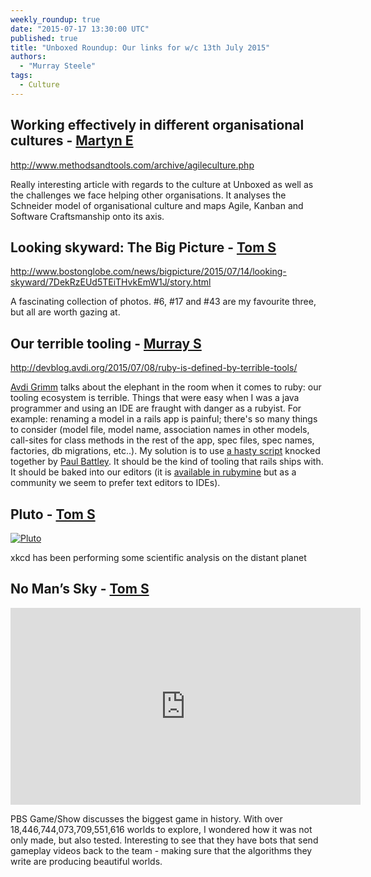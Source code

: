 ```yaml
---
weekly_roundup: true
date: "2015-07-17 13:30:00 UTC"
published: true
title: "Unboxed Roundup: Our links for w/c 13th July 2015"
authors:
  - "Murray Steele"
tags:
  - Culture
---
```


## Working effectively in different organisational cultures - [Martyn E](/people#martyn-evans)

http://www.methodsandtools.com/archive/agileculture.php

Really interesting article with regards to the culture at Unboxed as well as the challenges we face helping other organisations. It analyses the Schneider model of organisational culture and maps Agile, Kanban and Software Craftsmanship onto its axis.

## Looking skyward: The Big Picture - [Tom S](/people#tom-sabin)

http://www.bostonglobe.com/news/bigpicture/2015/07/14/looking-skyward/7DekRzEUd5TEiTHvkEmW1J/story.html

A fascinating collection of photos. #6, #17 and #43 are my favourite three, but all are worth gazing at.

## Our terrible tooling - [Murray S](/people#murray-steele)

http://devblog.avdi.org/2015/07/08/ruby-is-defined-by-terrible-tools/

[Avdi Grimm](http://avdi.org) talks about the elephant in the room when it comes to ruby: our tooling ecosystem is terrible.  Things that were easy when I was a java programmer and using an IDE are fraught with danger as a rubyist.  For example: renaming a model in a rails app is painful; there's so many things to consider (model file, model name, association names in other models, call-sites for class methods in the rest of the app, spec files, spec names, factories, db migrations, etc..).  My solution is to use [a hasty script](https://gist.github.com/h-lame/2880696) knocked together by [Paul Battley](http://pro-ru.com).  It should be the kind of tooling that rails ships with.  It should be baked into our editors (it is [available in rubymine](https://www.jetbrains.com/ruby/help/rename-refactorings.html) but as a community we seem to prefer text editors to IDEs).

## Pluto - [Tom S](/people#tom-sabin)

[![Pluto](http://imgs.xkcd.com/comics/pluto.png)](http://xkcd.com/1551/)

xkcd has been performing some scientific analysis on the distant planet

## No Man’s Sky - [Tom S](/people#tom-sabin)

<iframe width="560" height="315" src="https://www.youtube.com/embed/2KlmY7zxAp0" frameborder="0" allowfullscreen></iframe>

PBS Game/Show discusses the biggest game in history. With over 18,446,744,073,709,551,616 worlds to explore, I wondered how it was not only made, but also tested. Interesting to see that they have bots that send gameplay videos back to the team - making sure that the algorithms they write are producing beautiful worlds.
